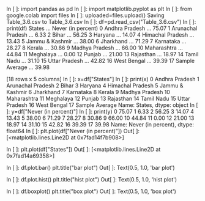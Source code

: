 
In [ ]:
import pandas as pd
In [ ]:
import matplotlib.pyplot as plt
In [ ]:
from google.colab import files
In [ ]:
uploaded=files.upload()
Saving Table_3.6.csv to Table_3.6.csv
In [ ]:
df=pd.read_csv("Table_3.6.csv")
In [ ]:
print(df)
               States  ...  Never (in percent)
0      Andhra Pradesh  ...               75.07
1   Arunachal Pradesh  ...                6.33
2               Bihar  ...               56.25
3             Haryana  ...               14.07
4    Himachal Pradesh  ...               13.43
5     Jammu & Kashmir  ...               38.00
6           Jharkhand  ...               71.29
7           Karnataka  ...               28.27
8              Kerala  ...               30.86
9      Madhya Pradesh  ...               66.00
10        Maharashtra  ...               44.84
11          Meghalaya  ...                0.00
12             Punjab  ...               21.00
13          Rajasthan  ...               18.97
14         Tamil Nadu  ...               31.10
15      Uttar Pradesh  ...               42.82
16        West Bengal  ...               39.39
17     Sample Average  ...               39.98

[18 rows x 5 columns]
In [ ]:
x=df["States"]
In [ ]:
print(x)
0        Andhra Pradesh
1     Arunachal Pradesh
2                 Bihar
3               Haryana
4      Himachal Pradesh
5       Jammu & Kashmir
6             Jharkhand
7             Karnataka
8                Kerala
9        Madhya Pradesh
10          Maharashtra
11            Meghalaya
12               Punjab
13            Rajasthan
14           Tamil Nadu
15        Uttar Pradesh
16          West Bengal
17       Sample Average
Name: States, dtype: object
In [ ]:
y=df["Never (in percent)"]
In [ ]:
print(y)
0     75.07
1      6.33
2     56.25
3     14.07
4     13.43
5     38.00
6     71.29
7     28.27
8     30.86
9     66.00
10    44.84
11     0.00
12    21.00
13    18.97
14    31.10
15    42.82
16    39.39
17    39.98
Name: Never (in percent), dtype: float64
In [ ]:
plt.plot(df["Never (in percent)"])
Out[ ]:
[<matplotlib.lines.Line2D at 0x7fad14f7b908>]

In [ ]:
plt.plot(df["States"])
Out[ ]:
[<matplotlib.lines.Line2D at 0x7fad14a69358>]

In [ ]:
df.plot.bar()
plt.title("bar plot")
Out[ ]:
Text(0.5, 1.0, 'bar plot')

In [ ]:
df.plot.hist()
plt.title("hist plot")
Out[ ]:
Text(0.5, 1.0, 'hist plot')

In [ ]:
df.boxplot()
plt.title("box plot")
Out[ ]:
Text(0.5, 1.0, 'box plot')

